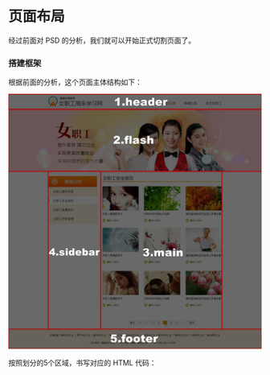 # 页面布局

经过前面对 PSD 的分析，我们就可以开始正式切割页面了。

### 搭建框架

根据前面的分析，这个页面主体结构如下：

![](/assets/full_psd2.jpg)

按照划分的5个区域，书写对应的 HTML 代码：



